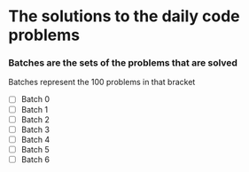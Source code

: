 # The solutions to the daily code problems


### Batches are the sets of the problems that are solved
Batches represent the 100 problems in that bracket
 - [ ] Batch 0
 - [ ] Batch 1
 - [ ] Batch 2
 - [ ] Batch 3
 - [ ] Batch 4
 - [ ] Batch 5
 - [ ] Batch 6
